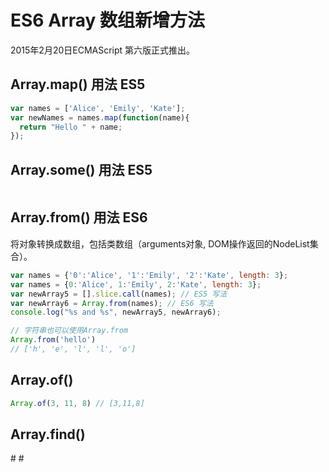 # ES6 Array 数组新增方法
2015年2月20日ECMAScript 第六版正式推出。

## Array.map() 用法 ES5
```javascript
var names = ['Alice', 'Emily', 'Kate'];
var newNames = names.map(function(name){
  return "Hello " + name;
});
```
## Array.some() 用法 ES5
```javascript

```
## Array.from() 用法 ES6
将对象转换成数组，包括类数组（arguments对象, DOM操作返回的NodeList集合）。
```javascript
var names = {'0':'Alice', '1':'Emily', '2':'Kate', length: 3};
var names = {0:'Alice', 1:'Emily', 2:'Kate', length: 3};
var newArray5 = [].slice.call(names); // ES5 写法
var newArray6 = Array.from(names); // ES6 写法
console.log("%s and %s", newArray5, newArray6);

// 字符串也可以使用Array.from
Array.from('hello')
// ['h', 'e', 'l', 'l', 'o']
```
## Array.of()
```javascript
Array.of(3, 11, 8) // [3,11,8]
```
## Array.find()
# #
